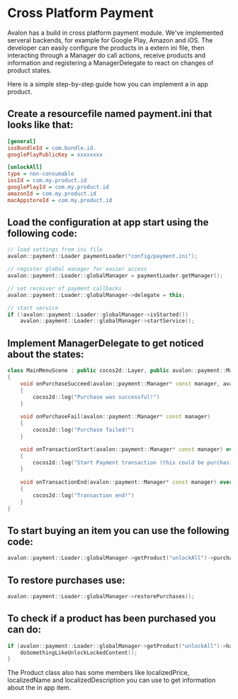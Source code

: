 # Cross Platform Payment

Avalon has a build in cross platform payment module. We've implemented serveral backends, for example for Google Play, Amazon and iOS. The developer can easily configure the products in a extern ini file, then interacting through a Manager do call actions, receive products and information and registering a ManagerDelegate to react on changes of product states.

Here is a simple step-by-step guide how you can implement a in app product.

## Create a resourcefile named payment.ini that looks like that:

```ini
[general]
iosBundleId = com.bundle.id.
googlePlayPublicKey = xxxxxxxx

[unlockAll]
type = non-consumable
iosId = com.my.product.id
googlePlayId = com.my.product.id
amazonId = com.my.product.id
macAppstoreId = com.my.product.id
```

## Load the configuration at app start using the following code:

```cpp
// load settings from ini file
avalon::payment::Loader paymentLoader("config/payment.ini");

// register global manager for easier access
avalon::payment::Loader::globalManager = paymentLoader.getManager();

// set receiver of payment callbacks
avalon::payment::Loader::globalManager->delegate = this;

// start service
if (!avalon::payment::Loader::globalManager->isStarted())
    avalon::payment::Loader::globalManager->startService();
```

## Implement ManagerDelegate to get noticed about the states:

```cpp
class MainMenuScene : public cocos2d::Layer, public avalon::payment::ManagerDelegate
{
    void onPurchaseSucceed(avalon::payment::Manager* const manager, avalon::payment::Product* const product)
    {
        cocos2d::log("Purchase was successful!")
    }
    
    void onPurchaseFail(avalon::payment::Manager* const manager)
    {
        cocos2d::log("Purchase failed!")
    }

    void onTransactionStart(avalon::payment::Manager* const manager) override
    {
        cocos2d::log("Start Payment transaction (this could be purchasing an item, or restoring one or receive product information!")
    }
   
    void onTransactionEnd(avalon::payment::Manager* const manager) override
    {
        cocos2d::log("Transaction end!")
    }
}
```

## To start buying an item you can use the following code:

```cpp
avalon::payment::Loader::globalManager->getProduct("unlockAll")->purchase();
```

## To restore purchases use:

```cpp
avalon::payment::Loader::globalManager->restorePurchases();
```

## To check if a product has been purchased you can do:

```cpp
if (avalon::payment::Loader::globalManager->getProduct("unlockAll")->hasBeenPurchased()) {
    doSomethingLikeUnlockLockedContent();
}
```

The Product class also has some members like localizedPrice, localizedName and localizedDescription you can use to get information about the in app item.